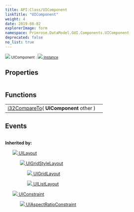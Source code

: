 ```yaml
---
title: API:Class/UIComponent
linkTitle: "UIComponent"
weight: 4
date: 2019-08-02
explorerImage: form
namespace: Primrose.DataModel.GUI.Components.UIComponent
deprecated: false
no_list: true
---
```

<small class="inheritance">
<span class="" href="/docs/api-reference/Class/UIComponent"><img src="/icons/silk/form.png"/>&nbsp;UIComponent</span>&nbsp;:&nbsp;<a class="" href="/docs/api-reference/Class/Instance"><img src="/icons/silk/default.png"/>&nbsp;Instance</a></small>
 
## Properties
 
<table class="studiohide">
<tbody>
</tbody>
</table>
 
## Functions
 
<table class="studiohide">
<tbody>
<tr class="function-row ">
<td style="vertical-align:top;white-space:normal;">
<div>
<a class="type" href="/docs/api-reference/System/Primitives#int32">i32</a><span class="method-body" style="text-indent: -2em;"><a class="method-name  " href="CompareTo">CompareTo</a></span><span style="display: inline-block">( <span class="param" style="white-space: nowrap"><b class="page-type">UIComponent</b> other</span> )</span></span></div></td>
<td style="vertical-align:top;white-space:normal;">
</td>
</tr>

</tbody>
</table>
 
## Events
 
<table class="studiohide">
<tbody>
</tbody>
</table>
<b>
Inherited by:</b>
<div class="inheritors">
<ul class="root">
<a class="" href="/docs/api-reference/Class/UILayout"><img src="/icons/silk/form.png"/>&nbsp;UILayout</a>
<ul class="nested">
<a class="" href="/docs/api-reference/Class/UIGridStyleLayout"><img src="/icons/silk/form.png"/>&nbsp;UIGridStyleLayout</a>
<ul class="nested">
<a class="" href="/docs/api-reference/Class/UIGridLayout"><img src="/icons/silk/form.png"/>&nbsp;UIGridLayout</a>
<ul class="nested">
</ul>
<a class="" href="/docs/api-reference/Class/UIListLayout"><img src="/icons/silk/form.png"/>&nbsp;UIListLayout</a>
<ul class="nested">
</ul>
</ul>
</ul>
<a class="" href="/docs/api-reference/Class/UIConstraint"><img src="/icons/silk/form.png"/>&nbsp;UIConstraint</a>
<ul class="nested">
<a class="" href="/docs/api-reference/Class/UIAspectRatioConstraint"><img src="/icons/silk/form.png"/>&nbsp;UIAspectRatioConstraint</a>
<ul class="nested">
</ul>
</ul>
</ul>
</div>

